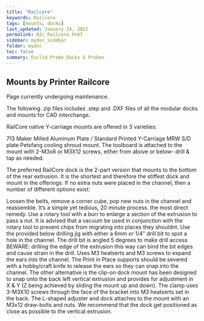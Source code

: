 ```yaml
---
title: "Railcore"
keywords: Railcore
tags: [mounts, docks]
last_updated: January 24, 2022
permalink: 02c_Railcore.html
sidebar: mydoc_sidebar
folder: mydoc
toc: false
summary: Euclid Probe Docks & Probes 
---
```


## Mounts by Printer Railcore
Page currently undergoing maintenance. 

The following .zip files includes .step and .DXF files of all the modular docks and mounts for CAD interchange.

RailCore native Y-carriage mounts are offered in 3 varieties:

713 Maker Milled Aluminum Plate / Standard Printed Y-Carriage
MRW S/D plate
Petsfang cooling shroud mount.
The toolboard is attached to the mount with 2-M3x8 or M3X12 screws, either from above or below- drill & tap as needed.

The preferred RailCore dock is the 2-part version that mounts to the bottom of the rear extrusion. It is the shortest and therefore the stiffest dock and mount in the offerings. If no extra nuts were placed in the channel, then a number of different options exist:

Loosen the belts, remove a corner cube, pop new nuts in the channel and reassemble. It’s a simple yet tedious, 20 minute process. the most direct remedy.
Use a rotary tool with a burr to enlarge a section of the extrusion to pass a nut. It is advised that a vacuum be used in conjunction with the rotary tool to prevent chips from migrating into places they shouldnt.
Use the provided below drilling jig with either a 6mm or 1/4″ drill bit to spot a hole in the channel. The drill bit is angled 5 degrees to make drill access BEWARE: drilling the edge of the extrusion this way can bind the bit edges and cause strain in the drill. Uses M3 heatserts and M3 screws to expand the ears into the channel. The Print in Place supports should be severed with a hobby/craft knife to release the ears so they can snap into the channel.
The other alternative is the clip-on dock mount has been designed to snap onto the back left vertical extrusion and provides for adjustment in X & Y (Z being achieved by sliding the mount up and down). The clamp uses 3-M3X10 screws through the face of the bracket into M3 heatserts set in the back. The L-shaped adjuster and dock attaches to the mount with an M3x12 draw-bolts and nuts. We recommend that the dock get positioned as close as possible to the vertical extrusion.